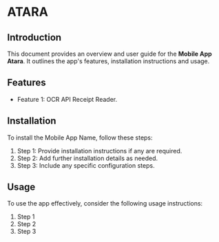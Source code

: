 # ATARA
<!-- 
## Table of Contents
- [Introduction](#introduction)
- [Features](#features)
- [Installation](#installation)
- [Usage](#usage)
- [Screenshots](#screenshots)
- [Contributing](#contributing)
- [License](#license) -->

## Introduction

This document provides an overview and user guide for the **Mobile App Atara**. It outlines the app's features, installation instructions and usage. 

## Features

- Feature 1: OCR API Receipt Reader.
<!-- - Feature 2: Explain the second major feature.
- Feature 3: Highlight any additional features that make your app stand out. -->

## Installation

To install the Mobile App Name, follow these steps:

1. Step 1: Provide installation instructions if any are required.
2. Step 2: Add further installation details as needed.
3. Step 3: Include any specific configuration steps.

## Usage

To use the app effectively, consider the following usage instructions:

1. Step 1
2. Step 2
3. Step 3

<!-- ## Screenshots

![Screenshot 1](screenshots/screenshot1.png)
Caption for Screenshot 1.

![Screenshot 2](screenshots/screenshot2.png)
Caption for Screenshot 2.

## Contributing

We welcome contributions from the community. If you'd like to contribute to the development of the app, please follow these steps:

1. Fork the repository.
2. Create a new branch for your feature or bug fix.
3. Make your changes.
4. Submit a pull request.

## License -->
